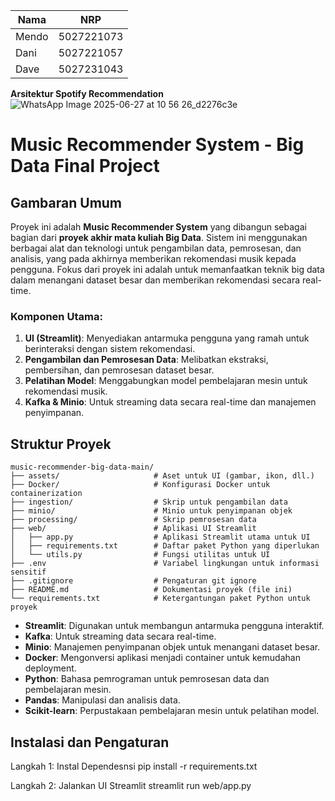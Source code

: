 | Nama  | NRP        |
| ----- | ---------- |
| Mendo | 5027221073 |
| Dani  | 5027221057 |
| Dave  | 5027231043 |


**Arsitektur Spotify Recommendation**
![WhatsApp Image 2025-06-27 at 10 56 26_d2276c3e](https://github.com/user-attachments/assets/42910bf1-0a8c-4ae3-9110-865fa123ca22)

# Music Recommender System - Big Data Final Project
## Gambaran Umum

Proyek ini adalah **Music Recommender System** yang dibangun sebagai bagian dari **proyek akhir mata kuliah Big Data**. Sistem ini menggunakan berbagai alat dan teknologi untuk pengambilan data, pemrosesan, dan analisis, yang pada akhirnya memberikan rekomendasi musik kepada pengguna. Fokus dari proyek ini adalah untuk memanfaatkan teknik big data dalam menangani dataset besar dan memberikan rekomendasi secara real-time.

### Komponen Utama:
1. **UI (Streamlit)**: Menyediakan antarmuka pengguna yang ramah untuk berinteraksi dengan sistem rekomendasi.
2. **Pengambilan dan Pemrosesan Data**: Melibatkan ekstraksi, pembersihan, dan pemrosesan dataset besar.
3. **Pelatihan Model**: Menggabungkan model pembelajaran mesin untuk rekomendasi musik.
4. **Kafka & Minio**: Untuk streaming data secara real-time dan manajemen penyimpanan.

## Struktur Proyek

```
music-recommender-big-data-main/
├── assets/                     # Aset untuk UI (gambar, ikon, dll.)
├── Docker/                     # Konfigurasi Docker untuk containerization
├── ingestion/                  # Skrip untuk pengambilan data
├── minio/                      # Minio untuk penyimpanan objek
├── processing/                 # Skrip pemrosesan data
├── web/                        # Aplikasi UI Streamlit
│   ├── app.py                  # Aplikasi Streamlit utama untuk UI
│   ├── requirements.txt        # Daftar paket Python yang diperlukan
│   └── utils.py                # Fungsi utilitas untuk UI
├── .env                        # Variabel lingkungan untuk informasi sensitif
├── .gitignore                  # Pengaturan git ignore
├── README.md                   # Dokumentasi proyek (file ini)
└── requirements.txt            # Ketergantungan paket Python untuk proyek
```

- **Streamlit**: Digunakan untuk membangun antarmuka pengguna interaktif.
- **Kafka**: Untuk streaming data secara real-time.
- **Minio**: Manajemen penyimpanan objek untuk menangani dataset besar.
- **Docker**: Mengonversi aplikasi menjadi container untuk kemudahan deployment.
- **Python**: Bahasa pemrograman untuk pemrosesan data dan pembelajaran mesin.
- **Pandas**: Manipulasi dan analisis data.
- **Scikit-learn**: Perpustakaan pembelajaran mesin untuk pelatihan model.

## Instalasi dan Pengaturan
Langkah 1: Instal Dependesnsi
pip install -r requirements.txt

Langkah 2: Jalankan UI Streamlit
streamlit run web/app.py

